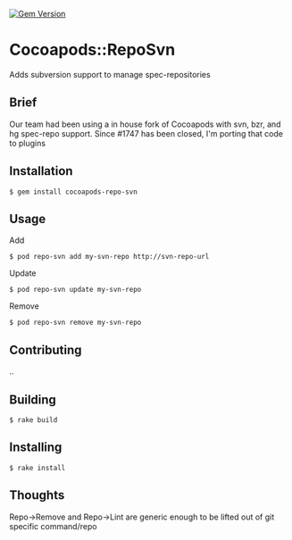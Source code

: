 [![Gem Version](https://badge.fury.io/rb/cocoapods-repo-svn.svg)](http://badge.fury.io/rb/cocoapods-repo-svn)

# Cocoapods::RepoSvn

Adds subversion support to manage spec-repositories

## Brief

Our team had been using a in house fork of Cocoapods with svn, bzr, and hg spec-repo support. Since #1747 has been closed, I'm porting that code to plugins

## Installation

    $ gem install cocoapods-repo-svn 

## Usage

Add

    $ pod repo-svn add my-svn-repo http://svn-repo-url
  
Update

    $ pod repo-svn update my-svn-repo 

Remove

    $ pod repo-svn remove my-svn-repo 

    
## Contributing
    
..

## Building

    $ rake build
    
## Installing

    $ rake install

    
## Thoughts

Repo->Remove and Repo->Lint are generic enough to be lifted out of git specific command/repo
